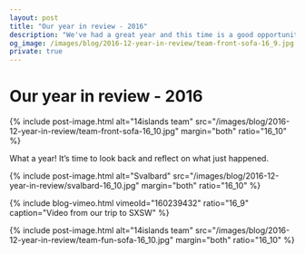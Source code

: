 ```yaml
---
layout: post
title: "Our year in review - 2016"
description: "We've had a great year and this time is a good opportunity to take a short pause from the keyboard and look back on everything that has happened."
og_image: /images/blog/2016-12-year-in-review/team-front-sofa-16_9.jpg
private: true
---
```


# Our year in review - 2016

{% include post-image.html alt="14islands team" src="/images/blog/2016-12-year-in-review/team-front-sofa-16_10.jpg" margin="both" ratio="16_10" %}

What a year! It’s time to look back and reflect on what just happened.

{% include post-image.html alt="Svalbard" src="/images/blog/2016-12-year-in-review/svalbard-16_10.jpg" margin="both" ratio="16_10" %}

{% include blog-vimeo.html vimeoId="160239432" ratio="16_9" caption="Video from our trip to SXSW" %}

{% include post-image.html alt="14islands team" src="/images/blog/2016-12-year-in-review/team-fun-sofa-16_10.jpg" margin="both" ratio="16_10" %}
